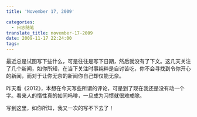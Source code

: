 ```yaml
---
title: 'November 17, 2009'

categories:
  - 日志随笔
translate_title: november-17-2009
date: 2009-11-17 22:24:00
tags:
---
```


最近总是试图写下些什么，可是往往是写下日期，然后就没有了下文。这几天关注了几个新闻，如你所知，在当下关注时事纯粹是自讨苦吃，你不会寻找到令你开心的新闻，而对于让你无奈的新闻你自己却仅能无奈。

昨天看《2012》，本想在今天写些所谓的评论，可是到了现在我还是没有动一个字。看来人的惰性真的如同吗啡，一旦成为习惯就很难戒除。

写到这里，如你所知，我又一次的写不下去了！